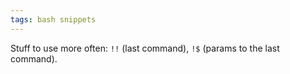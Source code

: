 ```yaml
---
tags: bash snippets
---
```


Stuff to use more often: `!!` (last command), `!$` (params to the last command).
